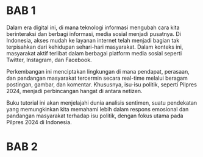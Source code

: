 # BAB 1
Dalam era digital ini, di mana teknologi informasi mengubah cara kita berinteraksi dan berbagi informasi, media sosial menjadi pusatnya. Di Indonesia, akses mudah ke layanan internet telah menjadi bagian tak terpisahkan dari kehidupan sehari-hari masyarakat. Dalam konteks ini, masyarakat aktif terlibat dalam berbagai platform media sosial seperti Twitter, Instagram, dan Facebook.

Perkembangan ini menciptakan lingkungan di mana pendapat, perasaan, dan pandangan masyarakat tercermin secara real-time melalui beragam postingan, gambar, dan komentar. Khususnya, isu-isu politik, seperti Pilpres 2024, menjadi perbincangan hangat di antara netizen.

Buku tutorial ini akan menjelajahi dunia analisis sentimen, suatu pendekatan yang memungkinkan kita memahami lebih dalam respons emosional dan pandangan masyarakat terhadap isu politik, dengan fokus utama pada Pilpres 2024 di Indonesia. 

# BAB 2
